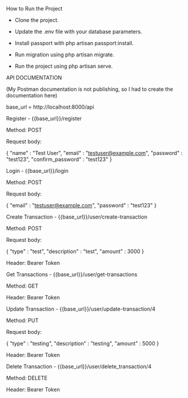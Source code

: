 How to Run the Project

- Clone the project.

- Update the .env file with your database parameters.

- Install passport with php artisan passport:install.

- Run migration using php artisan migrate.

- Run the project using php artisan serve.


API DOCUMENTATION 

(My Postman documentation is not publishing, so I had to create the documentation here)

base_url = http://localhost:8000/api

Register - {{base_url}}/register

Method: POST

Request body:

{
    "name" : "Test User",
    "email" : "testuser@example.com",
    "password" : "test123",
    "confirm_password" : "test123"
}


Login - {{base_url}}/login

Method: POST

Request body:

{
    "email" : "testuser@example.com",
    "password" : "test123"
}


Create Transaction - {{base_url}}/user/create-transaction

Method: POST

Request body:

{
    "type" : "test",
    "description" : "test",
    "amount" : 3000
}

Header: Bearer Token


Get Transactions - {{base_url}}/user/get-transactions 

Method: GET

Header: Bearer Token


Update Transaction - {{base_url}}/user/update-transaction/4

Method: PUT

Request body:

{
    "type" : "testing",
    "description" : "testing",
    "amount" : 5000
}

Header: Bearer Token


Delete Transaction - {{base_url}}/user/delete_transaction/4

Method: DELETE

Header: Bearer Token









